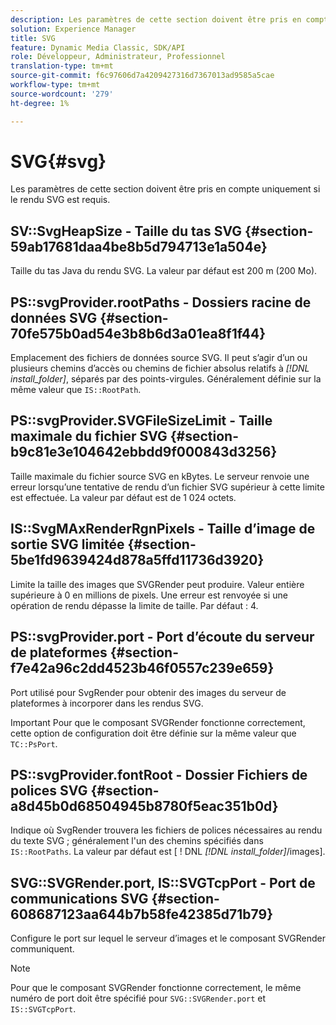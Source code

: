 ```yaml
---
description: Les paramètres de cette section doivent être pris en compte uniquement si le rendu SVG est requis.
solution: Experience Manager
title: SVG
feature: Dynamic Media Classic, SDK/API
role: Développeur, Administrateur, Professionnel
translation-type: tm+mt
source-git-commit: f6c97606d7a4209427316d7367013ad9585a5cae
workflow-type: tm+mt
source-wordcount: '279'
ht-degree: 1%

---
```



# SVG{#svg}

Les paramètres de cette section doivent être pris en compte uniquement si le rendu SVG est requis.

## SV::SvgHeapSize - Taille du tas SVG {#section-59ab17681daa4be8b5d794713e1a504e}

Taille du tas Java du rendu SVG. La valeur par défaut est 200 m (200 Mo).

## PS::svgProvider.rootPaths - Dossiers racine de données SVG {#section-70fe575b0ad54e3b8b6d3a01ea8f1f44}

Emplacement des fichiers de données source SVG. Il peut s’agir d’un ou plusieurs chemins d’accès ou chemins de fichier absolus relatifs à *[!DNL install_folder]*, séparés par des points-virgules. Généralement définie sur la même valeur que `IS::RootPath`.

## PS::svgProvider.SVGFileSizeLimit - Taille maximale du fichier SVG {#section-b9c81e3e104642ebbdd9f000843d3256}

Taille maximale du fichier source SVG en kBytes. Le serveur renvoie une erreur lorsqu’une tentative de rendu d’un fichier SVG supérieur à cette limite est effectuée. La valeur par défaut est de 1 024 octets.

## IS::SvgMAxRenderRgnPixels - Taille d’image de sortie SVG limitée {#section-5be1fd9639424d878a5ffd11736d3920}

Limite la taille des images que SVGRender peut produire. Valeur entière supérieure à 0 en millions de pixels. Une erreur est renvoyée si une opération de rendu dépasse la limite de taille. Par défaut : 4.

## PS::svgProvider.port - Port d’écoute du serveur de plateformes {#section-f7e42a96c2dd4523b46f0557c239e659}

Port utilisé pour SvgRender pour obtenir des images du serveur de plateformes à incorporer dans les rendus SVG.

Important Pour que le composant SVGRender fonctionne correctement, cette option de configuration doit être définie sur la même valeur que `TC::PsPort`.

## PS::svgProvider.fontRoot - Dossier Fichiers de polices SVG {#section-a8d45b0d68504945b8780f5eac351b0d}

Indique où SvgRender trouvera les fichiers de polices nécessaires au rendu du texte SVG ; généralement l&#39;un des chemins spécifiés dans `IS::RootPaths`. La valeur par défaut est [ ! DNL *[!DNL install_folder]*/images].

## SVG::SVGRender.port, IS::SVGTcpPort - Port de communications SVG {#section-608687123aa644b7b58fe42385d71b79}

Configure le port sur lequel le serveur d’images et le composant SVGRender communiquent.

>[!NOTE]
>
>Pour que le composant SVGRender fonctionne correctement, le même numéro de port doit être spécifié pour `SVG::SVGRender.port` et `IS::SVGTcpPort`.

